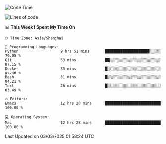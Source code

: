 <!--START_SECTION:waka-->
![Code Time](http://img.shields.io/badge/Code%20Time-2%2C556%20hrs%2044%20mins-blue)

![Lines of code](https://img.shields.io/badge/From%20Hello%20World%20I%27ve%20Written-335.2%20thousand%20lines%20of%20code-blue)

📊 **This Week I Spent My Time On** 

```text
🕑︎ Time Zone: Asia/Shanghai

💬 Programming Languages: 
Python                   9 hrs 51 mins       ████████████████████░░░░░   79.05 % 
Git                      53 mins             ██░░░░░░░░░░░░░░░░░░░░░░░   07.15 % 
Docker                   33 mins             █░░░░░░░░░░░░░░░░░░░░░░░░   04.46 % 
Bash                     31 mins             █░░░░░░░░░░░░░░░░░░░░░░░░   04.21 % 
Text                     26 mins             █░░░░░░░░░░░░░░░░░░░░░░░░   03.49 % 

🔥 Editors: 
Emacs                    12 hrs 28 mins      █████████████████████████   100.00 % 

💻 Operating System: 
Mac                      12 hrs 28 mins      █████████████████████████   100.00 % 
```


 Last Updated on 03/03/2025 01:58:24 UTC
<!--END_SECTION:waka-->
